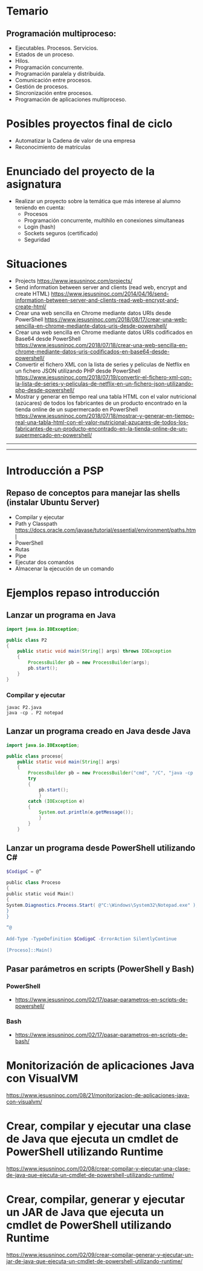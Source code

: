 # Temario

## Programación multiproceso:
 -	Ejecutables. Procesos. Servicios.
 -	Estados de un proceso.
 -	Hilos.
 -	Programación concurrente.
 -	Programación paralela y distribuida.
 -	Comunicación entre procesos.
 -	Gestión de procesos.
 -	Sincronización entre procesos.
 -	Programación de aplicaciones multiproceso.

# Posibles proyectos final de ciclo

- Automatizar la Cadena de valor de una empresa
- Reconocimiento de matrículas

# Enunciado del proyecto de la asignatura

- Realizar un proyecto sobre la temática que más interese al alumno teniendo en cuenta:
  - Procesos
  - Programación concurrente, multihilo en conexiones simultaneas
  - Login (hash)
  - Sockets seguros (certificado)
  - Seguridad

# Situaciones
- Projects https://www.jesusninoc.com/projects/
- Send information between server and clients (read web, encrypt and create HTML)
https://www.jesusninoc.com/2014/04/16/send-information-between-server-and-clients-read-web-encrypt-and-create-html/
- Crear una web sencilla en Chrome mediante datos URIs desde PowerShell
https://www.jesusninoc.com/2018/08/17/crear-una-web-sencilla-en-chrome-mediante-datos-uris-desde-powershell/
- Crear una web sencilla en Chrome mediante datos URIs codificados en Base64 desde PowerShell
https://www.jesusninoc.com/2018/07/18/crear-una-web-sencilla-en-chrome-mediante-datos-uris-codificados-en-base64-desde-powershell/
- Convertir el fichero XML con la lista de series y películas de Netflix en un fichero JSON utilizando PHP desde PowerShell
https://www.jesusninoc.com/2018/07/19/convertir-el-fichero-xml-con-la-lista-de-series-y-peliculas-de-netflix-en-un-fichero-json-utilizando-php-desde-powershell/
- Mostrar y generar en tiempo real una tabla HTML con el valor nutricional (azúcares) de todos los fabricantes de un producto encontrado en la tienda online de un supermercado en PowerShell
https://www.jesusninoc.com/2018/07/18/mostrar-y-generar-en-tiempo-real-una-tabla-html-con-el-valor-nutricional-azucares-de-todos-los-fabricantes-de-un-producto-encontrado-en-la-tienda-online-de-un-supermercado-en-powershell/

-----------------------
-----------------------

# Introducción a PSP

## Repaso de conceptos para manejar las shells (instalar Ubuntu Server)
   - Compilar y ejecutar
   - Path y Classpath https://docs.oracle.com/javase/tutorial/essential/environment/paths.html
   - PowerShell
   - Rutas
   - Pipe
   - Ejecutar dos comandos
   - Almacenar la ejecución de un comando

# Ejemplos repaso introducción
## Lanzar un programa en Java
```Java
import java.io.IOException;

public class P2
{
	public static void main(String[] args) throws IOException
	{
		ProcessBuilder pb = new ProcessBuilder(args);
		pb.start();
	}
}
```
### Compilar y ejecutar
```CMD
javac P2.java
java -cp . P2 notepad
```

## Lanzar un programa creado en Java desde Java
```Java
import java.io.IOException;

public class proceso{
	public static void main(String[] args)
	{
		ProcessBuilder pb = new ProcessBuilder("cmd", "/C", "java -cp . ThreadA > hola.txt");
		try
		{
			pb.start();
			}
		catch (IOException e)
		{
			System.out.println(e.getMessage());
			}
		}
	}
```

## Lanzar un programa desde PowerShell utilizando C#
```PowerShell
$CodigoC = @”
 
public class Proceso
{
public static void Main()
{
System.Diagnostics.Process.Start( @"C:\Windows\System32\Notepad.exe" );
}
}
 
“@
 
Add-Type -TypeDefinition $CodigoC -ErrorAction SilentlyContinue
 
[Proceso]::Main()
```

## Pasar parámetros en scripts (PowerShell y Bash)
### PowerShell
* https://www.jesusninoc.com/02/17/pasar-parametros-en-scripts-de-powershell/
### Bash
* https://www.jesusninoc.com/02/17/pasar-parametros-en-scripts-de-bash/

# Monitorización de aplicaciones Java con VisualVM
https://www.jesusninoc.com/08/21/monitorizacion-de-aplicaciones-java-con-visualvm/

# Crear, compilar y ejecutar una clase de Java que ejecuta un cmdlet de PowerShell utilizando Runtime
https://www.jesusninoc.com/02/08/crear-compilar-y-ejecutar-una-clase-de-java-que-ejecuta-un-cmdlet-de-powershell-utilizando-runtime/

# Crear, compilar, generar y ejecutar un JAR de Java que ejecuta un cmdlet de PowerShell utilizando Runtime
https://www.jesusninoc.com/02/09/crear-compilar-generar-y-ejecutar-un-jar-de-java-que-ejecuta-un-cmdlet-de-powershell-utilizando-runtime/
